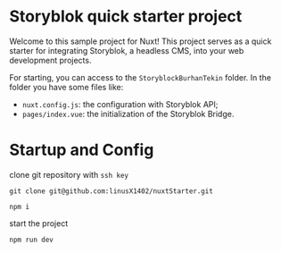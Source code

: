 
# Storyblok quick starter project

Welcome to this sample project for Nuxt!
This project serves as a quick starter for integrating Storyblok, a headless CMS, into your web development projects.

For starting, you can access to the `StoryblockBurhanTekin` folder.
In the folder you have some files like:

- `nuxt.config.js`: the configuration with Storyblok API;
- `pages/index.vue`: the initialization of the Storyblok Bridge.

# Startup and Config

clone git repository with `ssh key`

````
git clone git@github.com:linusX1402/nuxtStarter.git
````
````
npm i
````
start the project
````
npm run dev
````

